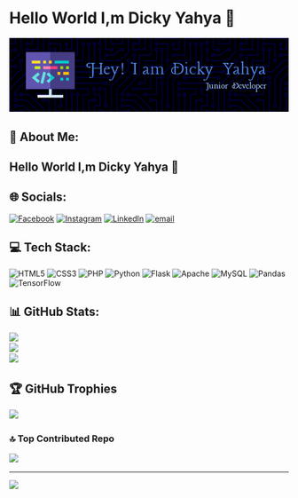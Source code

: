 # Hello World I,m Dicky Yahya 👋

![yahya](img/github-header-image.png)

<!-- - 🔭 I’m currently working on WPU
- 🌱 I’m currently learning Python

## Skills

![HTML5 badge](https://img.shields.io/badge/HTML5-E34F26?style=for-the-badge&logo=html5&logoColor=white)
![HTML5 badge](https://img.shields.io/badge/Python-FFD43B?style=for-the-badge&logo=python&logoColor=blue)
![HTML5 badge](https://img.shields.io/badge/CSS3-1572B6?style=for-the-badge&logo=css3&logoColor=white)

[![My Skills](https://skillicons.dev/icons?i=flask,kotlin,nodejs,figma&theme=light)](https://skillicons.dev)

## Connect

![https://www.instagram.com/yahya](https://img.shields.io/badge/LinkedIn-0077B5?style=for-the-badge&logo=linkedin&logoColor=white)

![kisama](https://media1.giphy.com/media/v1.Y2lkPTc5MGI3NjExZHhmNHN3b3c1Y3ZkaXUydGoxNzBzdmdzNzc2anByZzFmdWgzN3lteiZlcD12MV9pbnRlcm5hbF9naWZfYnlfaWQmY3Q9Zw/QAZhr78HFUfw7K7LoX/giphy.gif)

## My Github Stats

[![Anurag's GitHub stats](https://github-readme-stats.vercel.app/api?username=dickyyahya)] -->

## 💫 About Me:

## Hello World I,m Dicky Yahya 👋

## 🌐 Socials:

[![Facebook](https://img.shields.io/badge/Facebook-%231877F2.svg?logo=Facebook&logoColor=white)](https://facebook.com/yahya) [![Instagram](https://img.shields.io/badge/Instagram-%23E4405F.svg?logo=Instagram&logoColor=white)](https://instagram.com/yahya) [![LinkedIn](https://img.shields.io/badge/LinkedIn-%230077B5.svg?logo=linkedin&logoColor=white)](https://linkedin.com/in/dickyyahya) [![email](https://img.shields.io/badge/Email-D14836?logo=gmail&logoColor=white)](mailto:dickyyahya25@gmail.com)

## 💻 Tech Stack:

![HTML5](https://img.shields.io/badge/html5-%23E34F26.svg?style=for-the-badge&logo=html5&logoColor=white) ![CSS3](https://img.shields.io/badge/css3-%231572B6.svg?style=for-the-badge&logo=css3&logoColor=white) ![PHP](https://img.shields.io/badge/php-%23777BB4.svg?style=for-the-badge&logo=php&logoColor=white) ![Python](https://img.shields.io/badge/python-3670A0?style=for-the-badge&logo=python&logoColor=ffdd54) ![Flask](https://img.shields.io/badge/flask-%23000.svg?style=for-the-badge&logo=flask&logoColor=white) ![Apache](https://img.shields.io/badge/apache-%23D42029.svg?style=for-the-badge&logo=apache&logoColor=white) ![MySQL](https://img.shields.io/badge/mysql-4479A1.svg?style=for-the-badge&logo=mysql&logoColor=white) ![Pandas](https://img.shields.io/badge/pandas-%23150458.svg?style=for-the-badge&logo=pandas&logoColor=white) ![TensorFlow](https://img.shields.io/badge/TensorFlow-%23FF6F00.svg?style=for-the-badge&logo=TensorFlow&logoColor=white)

## 📊 GitHub Stats:

![](https://github-readme-stats.vercel.app/api?username=dickyyahya&theme=dark&hide_border=false&include_all_commits=false&count_private=false)<br/>
![](https://nirzak-streak-stats.vercel.app/?user=dickyyahya&theme=dark&hide_border=false)<br/>
![](https://github-readme-stats.vercel.app/api/top-langs/?username=dickyyahya&theme=dark&hide_border=false&include_all_commits=false&count_private=false&layout=compact)

## 🏆 GitHub Trophies

![](https://github-profile-trophy.vercel.app/?username=dickyyahya&theme=radical&no-frame=false&no-bg=true&margin-w=4)

### 🔝 Top Contributed Repo

![](https://github-contributor-stats.vercel.app/api?username=dickyyahya&limit=5&theme=dark&combine_all_yearly_contributions=true)

---

[![](https://visitcount.itsvg.in/api?id=dickyyahya&icon=0&color=0)](https://visitcount.itsvg.in)

<!-- Proudly created with GPRM ( https://gprm.itsvg.in ) -->

